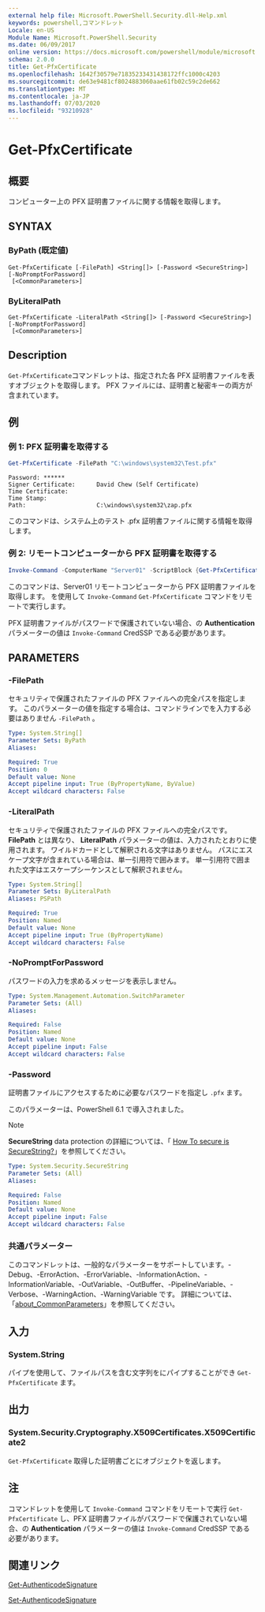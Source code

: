 ```yaml
---
external help file: Microsoft.PowerShell.Security.dll-Help.xml
keywords: powershell,コマンドレット
Locale: en-US
Module Name: Microsoft.PowerShell.Security
ms.date: 06/09/2017
online version: https://docs.microsoft.com/powershell/module/microsoft.powershell.security/get-pfxcertificate?view=powershell-7&WT.mc_id=ps-gethelp
schema: 2.0.0
title: Get-PfxCertificate
ms.openlocfilehash: 1642f30579e71835233431438172ffc1000c4203
ms.sourcegitcommit: de63e9481cf8024883060aae61fb02c59c2de662
ms.translationtype: MT
ms.contentlocale: ja-JP
ms.lasthandoff: 07/03/2020
ms.locfileid: "93210928"
---
```

# Get-PfxCertificate

## 概要
コンピューター上の PFX 証明書ファイルに関する情報を取得します。

## SYNTAX

### ByPath (既定値)

```
Get-PfxCertificate [-FilePath] <String[]> [-Password <SecureString>] [-NoPromptForPassword]
 [<CommonParameters>]
```

### ByLiteralPath

```
Get-PfxCertificate -LiteralPath <String[]> [-Password <SecureString>] [-NoPromptForPassword]
 [<CommonParameters>]
```

## Description

`Get-PfxCertificate`コマンドレットは、指定された各 PFX 証明書ファイルを表すオブジェクトを取得します。
PFX ファイルには、証明書と秘密キーの両方が含まれています。

## 例

### 例 1: PFX 証明書を取得する

```powershell
Get-PfxCertificate -FilePath "C:\windows\system32\Test.pfx"
```

```output
Password: ******
Signer Certificate:      David Chew (Self Certificate)
Time Certificate:
Time Stamp:
Path:                    C:\windows\system32\zap.pfx
```

このコマンドは、システム上のテスト .pfx 証明書ファイルに関する情報を取得します。

### 例 2: リモートコンピューターから PFX 証明書を取得する

```powershell
Invoke-Command -ComputerName "Server01" -ScriptBlock {Get-PfxCertificate -FilePath "C:\Text\TestNoPassword.pfx"} -Authentication CredSSP
```

このコマンドは、Server01 リモートコンピューターから PFX 証明書ファイルを取得します。 を使用して `Invoke-Command` `Get-PfxCertificate` コマンドをリモートで実行します。

PFX 証明書ファイルがパスワードで保護されていない場合、の **Authentication** パラメーターの値は `Invoke-Command` CredSSP である必要があります。

## PARAMETERS

### -FilePath

セキュリティで保護されたファイルの PFX ファイルへの完全パスを指定します。 このパラメーターの値を指定する場合は、コマンドラインでを入力する必要はありません `-FilePath` 。

```yaml
Type: System.String[]
Parameter Sets: ByPath
Aliases:

Required: True
Position: 0
Default value: None
Accept pipeline input: True (ByPropertyName, ByValue)
Accept wildcard characters: False
```

### -LiteralPath

セキュリティで保護されたファイルの PFX ファイルへの完全パスです。 **FilePath** とは異なり、 **LiteralPath** パラメーターの値は、入力されたとおりに使用されます。 ワイルドカードとして解釈される文字はありません。 パスにエスケープ文字が含まれている場合は、単一引用符で囲みます。 単一引用符で囲まれた文字はエスケープシーケンスとして解釈されません。

```yaml
Type: System.String[]
Parameter Sets: ByLiteralPath
Aliases: PSPath

Required: True
Position: Named
Default value: None
Accept pipeline input: True (ByPropertyName)
Accept wildcard characters: False
```

### -NoPromptForPassword

パスワードの入力を求めるメッセージを表示しません。

```yaml
Type: System.Management.Automation.SwitchParameter
Parameter Sets: (All)
Aliases:

Required: False
Position: Named
Default value: None
Accept pipeline input: False
Accept wildcard characters: False
```

### -Password

証明書ファイルにアクセスするために必要なパスワードを指定し `.pfx` ます。

このパラメーターは、PowerShell 6.1 で導入されました。

> [!NOTE]
> **SecureString** data protection の詳細については、「 [How To secure is SecureString?](/dotnet/api/system.security.securestring#how-secure-is-securestring)」を参照してください。

```yaml
Type: System.Security.SecureString
Parameter Sets: (All)
Aliases:

Required: False
Position: Named
Default value: None
Accept pipeline input: False
Accept wildcard characters: False
```

### 共通パラメーター

このコマンドレットは、一般的なパラメーターをサポートしています。-Debug、-ErrorAction、-ErrorVariable、-InformationAction、-InformationVariable、-OutVariable、-OutBuffer、-PipelineVariable、-Verbose、-WarningAction、-WarningVariable です。 詳細については、「[about_CommonParameters](https://go.microsoft.com/fwlink/?LinkID=113216)」を参照してください。

## 入力

### System.String

パイプを使用して、ファイルパスを含む文字列をにパイプすることができ `Get-PfxCertificate` ます。

## 出力

### System.Security.Cryptography.X509Certificates.X509Certificate2

`Get-PfxCertificate` 取得した証明書ごとにオブジェクトを返します。

## 注

コマンドレットを使用して `Invoke-Command` コマンドをリモートで実行 `Get-PfxCertificate` し、PFX 証明書ファイルがパスワードで保護されていない場合、の **Authentication** パラメーターの値は `Invoke-Command` CredSSP である必要があります。

## 関連リンク

[Get-AuthenticodeSignature](Get-AuthenticodeSignature.md)

[Set-AuthenticodeSignature](Set-AuthenticodeSignature.md)
